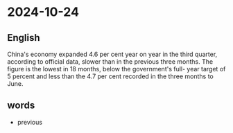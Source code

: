 # 2024-10-24

## English
China's economy expanded 4.6 per cent
year on year in the third quarter, according
to official data, slower than in the previous
three months. The figure is the lowest in
18 months, below the government's full-
year target of 5 percent and less than the
4.7 per cent recorded in the three months
to June.

## words
* previous
